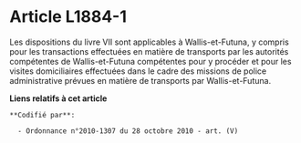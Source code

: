 # Article L1884-1

Les dispositions du livre VII sont applicables à Wallis-et-Futuna, y compris pour les transactions effectuées en matière de
transports par les autorités compétentes de Wallis-et-Futuna compétentes pour y procéder et pour les visites domiciliaires
effectuées dans le cadre des missions de police administrative prévues en matière de transports par Wallis-et-Futuna.

**Liens relatifs à cet article**

	**Codifié par**:

	  - Ordonnance n°2010-1307 du 28 octobre 2010 - art. (V)
